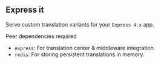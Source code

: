 ## Express it
Serve custom translation variants for your `Express 4.x` app.

Peer dependencies required
 - `express`: For translation center & middleware integration.
 - `redis`: For storing persistent translations in memory.

